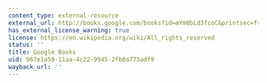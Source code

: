 ```yaml
---
content_type: external-resource
external_url: http://books.google.com/books?id=mYm0bLd3fcoC&printsec=frontcover
has_external_license_warning: true
license: https://en.wikipedia.org/wiki/All_rights_reserved
status: ''
title: Google Books
uid: 967e1a59-11aa-4c22-9945-2fb0a773adf9
wayback_url: ''
---
```


